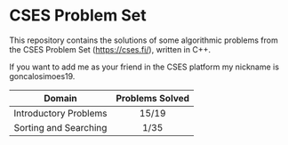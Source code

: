 # CSES Problem Set
This repository contains the solutions of some algorithmic problems from the CSES Problem Set (https://cses.fi/), written in C++.

If you want to add me as your friend in the CSES platform my nickname is goncalosimoes19.


|       Domain        |    Problems Solved   |
|:-------------------:|:--------------------:|
| Introductory Problems |        15/19       |
| Sorting and Searching |        1/35       |
